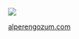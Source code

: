 ![](https://komarev.com/ghpvc/?username=Alperengozum&style=flat-square&color=green)

[alperengozum.com](https://alperengozum.com)

